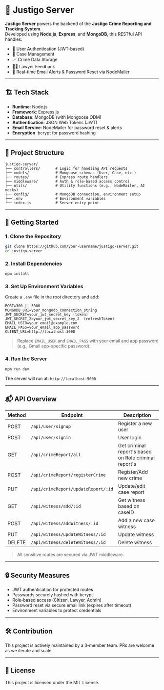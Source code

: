 # 🚨 Justigo Server

**Justigo Server** powers the backend of the **Justigo Crime Reporting and Tracking System**.  
Developed using **Node.js**, **Express**, and **MongoDB**, this RESTful API handles:

- 🔐 User Authentication (JWT-based)
- 📂 Case Management
- 📈 Crime Data Storage
- 🧑‍⚖️ Lawyer Feedback
- 📧 Real-time Email Alerts & Password Reset via NodeMailer

---

## 🏗️ Tech Stack

- **Runtime**: Node.js
- **Framework**: Express.js
- **Database**: MongoDB (with Mongoose ODM)
- **Authentication**: JSON Web Tokens (JWT)
- **Email Service**: NodeMailer for password reset & alerts
- **Encryption**: bcrypt for password hashing

---

## 📁 Project Structure

```
justigo-server/
├── controllers/       # Logic for handling API requests
├── models/            # Mongoose schemas (User, Case, etc.)
├── routes/            # Express route handlers
├── middleware/        # Auth & role-based access control
├── utils/             # Utility functions (e.g., NodeMailer, AI mocks)
├── config/            # MongoDB connection, environment setup
├── .env               # Environment variables
└── index.js           # Server entry point
```

---

## 🚀 Getting Started

### 1. Clone the Repository

```bash
git clone https://github.com/your-username/justigo-server.git
cd justigo-server
```

### 2. Install Dependencies

```bash
npm install
```

### 3. Set Up Environment Variables

Create a `.env` file in the root directory and add:

```env
PORT=300 || 5000
MONGODB_URI=your_mongodb_connection_string
JWT_SECRET=your_jwt_secret_key (token)
JWT_SECRET_2=your_jwt_secret_key_2  (refreshToken)
EMAIL_USER=your_email@example.com
EMAIL_PASS=your_email_app_password
CLIENT_URL=http://localhost:3000
```

> Replace `EMAIL_USER` and `EMAIL_PASS` with your email and app password (e.g., Gmail app-specific password).

### 4. Run the Server

```bash
npm run dev
```

The server will run at: `http://localhost:5000`

---

## 📬 API Overview

| Method | Endpoint                   | Description                      |
|--------|----------------------------|----------------------------------|
| POST   | `/api/user/signup`      | Register a new user              |
| POST   | `/api/user/signin`         | User login                       |
| GET   | `/api/crimeReport/all` | Get criminal report's based on Role criminal report's       |
| POST   | `/api/crimeReport/registerCrime` | Register/Add new crime              |
| PUT   | `/api/crimeReport/updateReport/:id`      | Update/edit case report       |
| GET    | `/api/witness/add/:id`              | Get witness based on caseID    |
| POST   | `/api/witness/addWitness/:id`              | Add a new case witness         |
| PUT    | `/api/witness/updateWitness/:id`          | Update witness      |
| DELETE    | `/api/witness/deleteWitness/:id`          | Delete witness      |

> All sensitive routes are secured via JWT middleware.

---

## 🔒 Security Measures

- JWT authentication for protected routes
- Passwords securely hashed with bcrypt
- Role-based access (Citizen, Lawyer, Admin)
- Password reset via secure email link (expires after timeout)
- Environment variables to protect credentials

---

## 🛠️ Contribution

This project is actively maintained by a 3-member team. PRs are welcome as we iterate and scale.

---

## 📄 License

This project is licensed under the MIT License.
